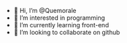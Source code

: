 - 👋 Hi, I’m @Quemorale
- 👀 I’m interested in programming
- 🌱 I’m currently learning front-end 
- 💞️ I’m looking to collaborate on github


<!---
Quemorale/Quemorale is a ✨ special ✨ repository because its `README.md` (this file) appears on your GitHub profile.
You can click the Preview link to take a look at your changes.
--->
